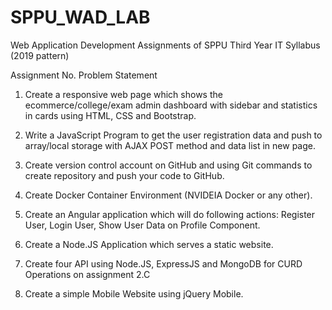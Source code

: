 # SPPU_WAD_LAB
Web Application Development Assignments of SPPU Third Year IT Syllabus (2019 pattern)

Assignment No.	Problem Statement

1. Create a responsive web page which shows the ecommerce/college/exam admin dashboard with sidebar and statistics in cards using HTML, CSS and Bootstrap.

2. Write a JavaScript Program to get the user registration data and push to array/local storage with AJAX POST method and data list in new page.

3. Create version control account on GitHub and using Git commands to create repository and push your code to GitHub.

4. Create Docker Container Environment (NVIDEIA Docker or any other).

5. Create an Angular application which will do following actions: Register User, Login User, Show User Data on Profile Component.

6. Create a Node.JS Application which serves a static website.

7. Create four API using Node.JS, ExpressJS and MongoDB for CURD Operations on assignment 2.C

8. Create a simple Mobile Website using jQuery Mobile.

